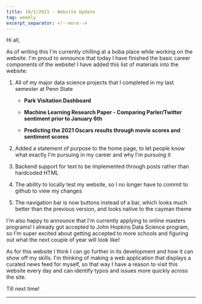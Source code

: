 ```yaml
---
title: 10/1/2021 - Website Update
tag: weekly
excerpt_separator: <!--more-->
---
```


Hi all,

As of writing this I'm currently chilling at a boba place while working on the website. I'm proud to announce that today I have finished the basic career components of the website! I have added this list of materials into the website:

1. All of my major data science projects that I completed in my last semester at Penn State

	- **Park Visitation Dashboard**
	
	- **Machine Learning Research Paper - Comparing Parler/Twitter sentiment prior to January 6th**
	
	- **Predicting the 2021 Oscars results through movie scores and sentiment scores**

2. Added a statement of purpose to the home page, to let people know what exactly I'm pursuing in my career and why I'm pursuing it

3. Backend support for text to be implemented through posts rather than hardcoded HTML

4. The ability to locally test my website, so I no longer have to commit to github to view my changes

5. The navigation bar is now buttons instead of a bar, which looks much better than the previous version, and looks native to the cayman theme

I'm also happy to announce that I'm currently applying to online masters programs! I already got accepted to John Hopkins Data Science program, so I'm super excited about getting accepted to more schools and figuring out what the next couple of year will look like! 

As for this website I think I can go further in its development and how it can show off my skills. I'm thinking of making a web application that displays a curated news feed for myself, so that way I have a reason to visit this website every day and can identify typos and issues more quickly across the site.

Till next time!



---

<!--more-->